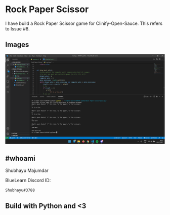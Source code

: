 # Rock Paper Scissor

I have build a Rock Paper Scissor game for Clinify-Open-Sauce.
This refers to Issue #8.

## Images

![Code](./img/ss.png)

## #whoami

Shubhayu Majumdar

BlueLearn Discord ID:

```bash
Shubhayu#3788
```

## Build with Python and <3
